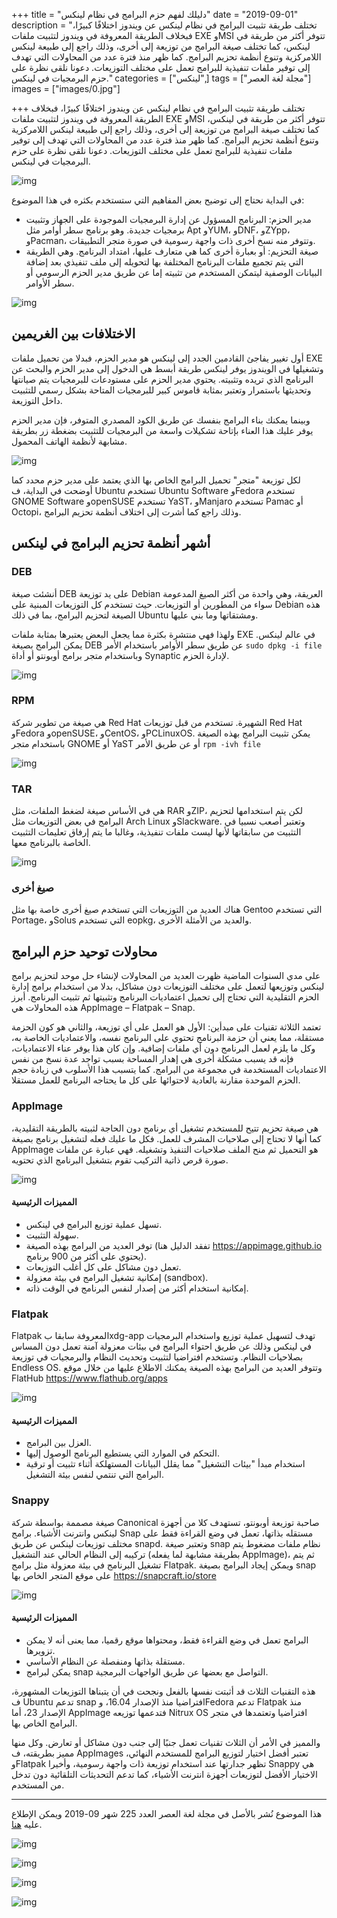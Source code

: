 +++
title = "دليلك لفهم حزم البرامج في نظام لينكس"
date = "2019-09-01"
description = "تختلف طريقة تثبيت البرامج في نظام لينكس عن ويندوز اختلافًا كبيرًا، فبخلاف الطريقة المعروفة في ويندوز لتثبيت ملفات EXE وMSI تتوفر أكثر من طريقة في لينكس، كما تختلف صيغة البرامج من توزيعة إلى أخرى، وذلك راجع إلى طبيعة لينكس اللامركزية وتنوع أنظمة تحزيم البرامج. كما ظهر منذ فترة عدد من المحاولات التي تهدف إلى توفير ملفات تنفيذية للبرامج تعمل على مختلف التوزيعات. دعونا نلقى نظرة على حزم البرمجيات في لينكس."
categories = ["لينكس",]
tags = ["مجلة لغة العصر"]
images = ["images/0.jpg"]

+++
تختلف طريقة تثبيت البرامج في نظام لينكس عن ويندوز اختلافًا كبيرًا، فبخلاف الطريقة المعروفة في ويندوز لتثبيت ملفات EXE وMSI تتوفر أكثر من طريقة في لينكس، كما تختلف صيغة البرامج من توزيعة إلى أخرى، وذلك راجع إلى طبيعة لينكس اللامركزية وتنوع أنظمة تحزيم البرامج. كما ظهر منذ فترة عدد من المحاولات التي تهدف إلى توفير ملفات تنفيذية للبرامج تعمل على مختلف التوزيعات. دعونا نلقى نظرة على حزم البرمجيات في لينكس.

![img](images/0.jpg)

في البداية نحتاج إلى توضيح بعض المفاهيم التي ستستخدم بكثره في هذا الموضوع:
- مدير الحزم: البرنامج المسؤول عن إدارة البرمجيات الموجودة على الجهاز وتثبيت برمجيات جديدة. وهو برنامج سطر أوامر مثل Apt وYUM، وDNF، وZYpp، وPacman، وتتوفر منه نسخ أخرى ذات واجهة رسومية في صورة متجر التطبيقات.
- صيغة التحزيم: أو بعبارة أخرى كما هي متعارف عليها، امتداد البرنامج. وهي الطريقة التي يتم تجميع ملفات البرنامج المختلفة بها لتحويله إلى ملف تنفيذي بعد إضافة البيانات الوصفية ليتمكن المستخدم من تثبيته إما عن طريق مدير الحزم الرسومي أو سطر الأوامر.

![img](images/downloads.png)

## الاختلافات بين الغريمين

أول تغيير يفاجئ القادمين الجدد إلى لينكس هو مدير الحزم، فبدلا من تحميل ملفات EXE وتشغيلها في الويندوز يوفر لينكس طريقة أبسط هي الدخول إلى مدير الحزم والبحث عن البرنامج الذي تريده وتثبيته. يحتوي مدير الحزم على مستودعات للبرمجيات يتم صيانتها وتحديثها باستمرار وتعتبر بمثابة قاموس كبير للبرمجيات المتاحة بشكل رسمي للتثبيت داخل التوزيعة.

وبينما يمكنك بناء البرامج بنفسك عن طريق الكود المصدري المتوفر، فإن مدير الحزم يوفر عليك هذا العناء بإتاحة تشكيلات واسعة من البرمجيات للتثبيت بضغطة زر بطريقة مشابهة لأنظمة الهاتف المحمول.

![img](images/ubuntu_software.png)

لكل توزيعة "متجر" تحميل البرامج الخاص بها الذي يعتمد على مدير حزم محدد كما أوضحت في البداية، ف Ubuntu تستخدم Ubuntu Software وFedora تستخدم GNOME Software وopenSUSE تستخدم YaST، وManjaro تستخدم Pamac أو Octopi، وذلك راجع كما أشرت إلى اختلاف أنظمة تحزيم البرامج.

## أشهر أنظمة تحزيم البرامج في لينكس

### DEB

أنشئت صيغة DEB على يد توزيعة Debian العريقة، وهي واحدة من أكثر الصيغ المدعومة سواء من المطورين أو التوزيعات. حيث تستخدم كل التوزيعات المبنية على Debian هذه الصيغة لتحزيم البرامج، بما في ذلك Ubuntu ومشتقاتها وما بني عليها.

ولهذا فهي منتشرة بكثرة مما يجعل البعض يعتبرها بمثابة ملفات EXE في عالم لينكس.
يمكن البرامج بصيغة DEB عن طريق سطر الأوامر باستخدام الأمر
`sudo dpkg -i file`
وباستخدام متجر برامج أوبونتو أو أداة Synaptic لإدارة الحزم.

![img](images/deb.png?height=255px)

### RPM

هي صيغة من تطوير شركة Red Hat الشهيرة. تستخدم من قبل توزيعات Red Hat وFedora وopenSUSE، وCentOS، وPCLinuxOS.
يمكن تثبيت البرامج بهذه الصيغة باستخدام متجر GNOME أو YaST أو عن طريق الأمر
`rpm -ivh file`

![img](images/redhat.jpg)

### TAR

هي في الأساس صيغة لضغط الملفات، مثل RAR وZIP، لكن يتم استخدامها لتحزيم البرامج في بعض التوزيعات مثل Arch Linux وSlackware. وتعتبر أصعب نسبيا في التثبيت من سابقاتها لأنها ليست ملفات تنفيذية، وغالبا ما يتم إرفاق تعليمات التثبيت الخاصة بالبرنامج معها.

![img](images/tar.jpg?height=255px)

### صيغ أخرى

هناك العديد من التوزيعات التي تستخدم صيغ أخرى خاصة بها مثل Gentoo التي تستخدم Portage، وSolus التي تستخدم eopkg، والعديد من الأمثلة الأخرى.

## محاولات توحيد حزم البرامج

على مدي السنوات الماضية ظهرت العديد من المحاولات لإنشاء حل موحد لتحزيم برامج لينكس وتوزيعها لتعمل على مختلف التوزيعات دون مشاكل، بدلا من استخدام برامج إدارة الحزم التقليدية التي تحتاج إلى تحميل اعتماديات البرنامج وتثبيتها ثم تثبيت البرنامج. أبرز هذه المحاولات هي AppImage – Flatpak – Snap.

تعتمد الثلاثة تقنيات على مبدأين: الأول هو العمل على أي توزيعة، والثاني هو كون الحزمة مستقلة، مما يعني أن حزمة البرنامج تحتوي على البرنامج نفسه، والاعتماديات الخاصة به، وكل ما يلزم لعمل البرنامج دون أي ملفات إضافية. وإن كان هذا يوفر عناء الاعتماديات، فإنه قد يسبب مشكلة أخرى هي إهدار المساحة بسبب تواجد عدة نسخ من نفس الاعتماديات المستخدمة في مجموعة من البرامج. كما يتسبب هذا الأسلوب في زيادة حجم الحزم الموحدة مقارنة بالعادية لاحتوائها على كل ما يحتاجه البرنامج للعمل مستقلا.

### AppImage

هي صيغة تحزيم تتيح للمستخدم تشغيل أي برنامج دون الحاجة لثبيته بالطريقة التقليدية، كما أنها لا تحتاج إلى صلاحيات المشرف للعمل. فكل ما عليك فعله لتشغيل برنامج بصيغة AppImage هو التحميل ثم منح الملف صلاحيات التنفيذ وتشغيله. فهي عبارة عن ملفات صورة قرص ذاتية التركيب تقوم بتشغيل البرنامج الذي تحتويه.

![img](images/AppImage.png?height=255px)

#### المميزات الرئيسية

- تسهل عملية توزيع البرامج في لينكس.
- سهولة التثبيت.
- توفر العديد من البرامج بهذه الصيغة (تفقد الدليل هنا https://appimage.github.io يحتوي على أكثر من 900 برنامج).
- تعمل دون مشاكل على كل أغلب التوزيعات.
- إمكانية تشغيل البرامج في بيئة معزولة (sandbox).
- إمكانية استخدام أكثر من إصدار لنفس البرنامج في الوقت ذاته.


### Flatpak

Flatpak المعروفة سابقا بxdg-app تهدف لتسهيل عملية توزيع واستخدام البرمجيات في لينكس وذلك عن طريق احتواء البرامج في بيئات معزولة آمنة تعمل دون المساس بصلاحيات النظام. وتستخدم افتراضيا لتثبيت وتحديث النظام والبرمجيات في توزيعة Endless OS. وتتوفر العديد من البرامج بهذه الصيغة يمكنك الاطلاع عليها من خلال موقع FlatHub https://www.flathub.org/apps

![img](images/Flatpak.png?height=255px)

#### المميزات الرئيسية

- العزل بين البرامج.
- التحكم في الموارد التي يستطيع البرنامج الوصول إليها.
- استخدام مبدأ "بيئات التشغيل" مما يقلل البيانات المستهلكة أثناء تثبيت أو ترقية البرامج التي تنتمي لنفس بيئة التشغيل.


### Snappy

صيغة مصممة بواسطة شركة Canonical صاحبة توزيعة أوبونتو، تستهدف كلا من أجهزة لينكس وانترنت الأشياء. برامج Snap مستقله بذاتها، تعمل في وضع القراءة فقط على مختلف توزيعات لينكس عن طريق snapd. وتعتبر صيغة snap نظام ملفات مضغوط يتم تركيبه إلى النظام الحالي عند التشغيل (بطريقة مشابهة لما يفعله AppImage)، ثم يتم تشغيل البرنامج في بيئة معزولة مثل برامج Flatpak.
ويمكن إيجاد البرامج بصيغة snap على موقع المتجر الخاص بها https://snapcraft.io/store

![img](images/Snappy.png?height=255px)

#### المميزات الرئيسية

- البرامج تعمل في وضع القراءة فقط، ومحتواها موقع رقميا، مما يعنى أنه لا يمكن تزويرها.
- مستقلة بذاتها ومنفصلة عن النظام الأساسي.
- يمكن لبرامج snap التواصل مع بعضها عن طريق الواجهات البرمجية.

هذه التقنيات الثلاث قد أثبتت نفسها بالفعل ونجحت في أن يتبناها التوزيعات المشهورة، ف Ubuntu تدعم snap افتراضيا منذ الإصدار 16.04، وFedora تدعم Flatpak منذ الإصدار 23، أما AppImage فتدعمها توزيعه Nitrux OS افتراضيا وتعتمدها في متجر البرامج الخاص بها.

والمميز في الأمر أن الثلاث تقنيات تعمل جنبًا إلى جنب دون مشاكل أو تعارض. وكل منها مميز بطريقته، ف AppImages تعتبر أفضل اختيار لتوزيع البرامج للمستخدم النهائي، وFlatpak تظهر جدارتها عند استخدام توزيعة ذات واجهة رسومية، وأخيرا Snappy هي الاختيار الأفضل لتوزيعات أجهزة انترنت الأشياء، كما تدعم التحديثات التلقائية دون تدخل من المستخدم.

---

هذا الموضوع نُشر باﻷصل في مجلة لغة العصر العدد 225 شهر 09-2019 ويمكن الإطلاع عليه [هنا](https://drive.google.com/file/d/1KkqxwKng06EsYaIj5OTrDe26AxR7eEJO/view?usp=sharing).

![img](images/225-2.png)

![img](images/225-3.png)

![img](images/225-4.png)

![img](images/225-5.png)

